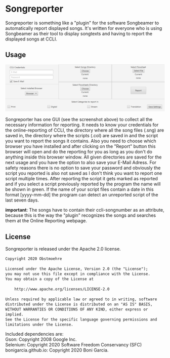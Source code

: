 # Songreporter
Songreporter is something like a "plugin" for the software Songbeamer to automatically report displayed songs.
It's written for everyone who is using Songbeamer as their tool to display songtexts and having to report the displayed songs at CCLI.

## Usage
<img src="https://github.com/Obstmoehre/Songreporter/blob/master/Songreporter%20Main%20GUI.png" />

Songreporter has one GUI (see the screenshot above) to collect all the necessary information for reporting. It needs to know your credentials for the online-reporting of CCLI, 
the directory where all the song files (.sng) are saved in, the directory where the scripts (.col) are saved in and the script you want to report 
the songs it contains. Also you need to choose which browser you have installed and after clicking on the "Report" button this browser will open 
and do the reporting for you as long as you don't do anything inside this browser window. All given directories are saved for the next usage and you 
have the option to also save your E-Mail Adress. For safety reasons there is no option to save your password and obviously the script you reported is 
also not saved as I don't think you want to report one script multiple times. After reporting the script it gets marked as reported and if you select a 
script previously reported by the program the name will be shown in green. If the name of your script files contain a date in this format [yyyy-mm-dd] 
the program can detect an unreported script of the last seven days.

**important**: The songs have to contain their ccli-songnumber as an attribute, because this is the way the "plugin" recognizes the songs and searches them
at the Online Reporting webpage.

## License
Songreporter is released under the Apache 2.0 license.

```
Copyright 2020 Obstmoehre

Licensed under the Apache License, Version 2.0 (the "License");
you may not use this file except in compliance with the License.
You may obtain a copy of the License at

    http://www.apache.org/licenses/LICENSE-2.0

Unless required by applicable law or agreed to in writing, software
distributed under the License is distributed on an "AS IS" BASIS,
WITHOUT WARRANTIES OR CONDITIONS OF ANY KIND, either express or implied.
See the License for the specific language governing permissions and
limitations under the License.
```

Included dependencies are:  
Gson: Copyright 2008 Google Inc.  
Selenium: Copyright 2020 Software Freedom Conservancy (SFC)  
bonigarcia.github.io: Copyright 2020 Boni Garcia.  
